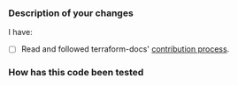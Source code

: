 <!--
Thank you for helping to improve terraform-docs!

Please read through https://git.io/Jt3K5 if this is your first time opening a
terraform-docs pull request. Find us in https://terraform-docs.slack.com/messages/dev if
you need any help contributing.
-->

### Description of your changes

<!--
Briefly describe what this pull request does. Be sure to direct your reviewers'
attention to anything that needs special consideration.

We love pull requests that resolve an open terraform-docs issue. If yours does, you
can uncomment the below line to indicate which issue your PR fixes, for example
"Fixes #500":
-->

<!-- Fixes # -->

I have:

- [ ] Read and followed terraform-docs' [contribution process].

### How has this code been tested

<!--
Before reviewers can be confident in the correctness of this pull request, it
needs to tested and shown to be correct. Briefly describe the testing that has
already been done or which is planned for this change.
-->

[contribution process]: https://git.io/Jt3K5
